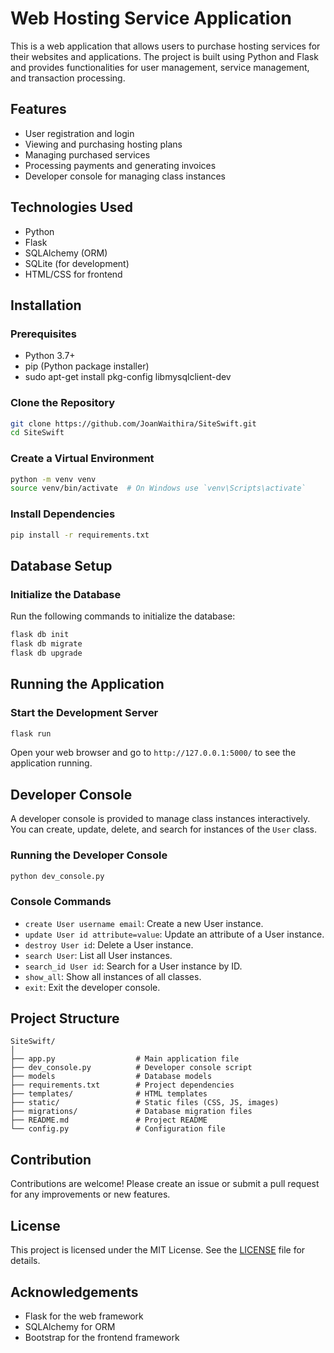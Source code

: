 # Web Hosting Service Application

This is a web application that allows users to purchase hosting services for their websites and applications. The project is built using Python and Flask and provides functionalities for user management, service management, and transaction processing.

## Features

- User registration and login
- Viewing and purchasing hosting plans
- Managing purchased services
- Processing payments and generating invoices
- Developer console for managing class instances

## Technologies Used

- Python
- Flask
- SQLAlchemy (ORM)
- SQLite (for development)
- HTML/CSS for frontend

## Installation

### Prerequisites

- Python 3.7+
- pip (Python package installer)
- sudo apt-get install pkg-config libmysqlclient-dev

### Clone the Repository

```bash
git clone https://github.com/JoanWaithira/SiteSwift.git
cd SiteSwift
```

### Create a Virtual Environment

```bash
python -m venv venv
source venv/bin/activate  # On Windows use `venv\Scripts\activate`
```

### Install Dependencies

```bash
pip install -r requirements.txt
```

## Database Setup

### Initialize the Database

Run the following commands to initialize the database:

```bash
flask db init
flask db migrate
flask db upgrade
```

## Running the Application

### Start the Development Server

```bash
flask run
```

Open your web browser and go to `http://127.0.0.1:5000/` to see the application running.

## Developer Console

A developer console is provided to manage class instances interactively. You can create, update, delete, and search for instances of the `User` class.

### Running the Developer Console

```bash
python dev_console.py
```

### Console Commands

- `create User username email`: Create a new User instance.
- `update User id attribute=value`: Update an attribute of a User instance.
- `destroy User id`: Delete a User instance.
- `search User`: List all User instances.
- `search_id User id`: Search for a User instance by ID.
- `show_all`: Show all instances of all classes.
- `exit`: Exit the developer console.

## Project Structure

```
SiteSwift/
│
├── app.py                  # Main application file
├── dev_console.py          # Developer console script
├── models                  # Database models
├── requirements.txt        # Project dependencies
├── templates/              # HTML templates
├── static/                 # Static files (CSS, JS, images)
├── migrations/             # Database migration files
├── README.md               # Project README
└── config.py               # Configuration file
```

## Contribution

Contributions are welcome! Please create an issue or submit a pull request for any improvements or new features.

## License

This project is licensed under the MIT License. See the [LICENSE](LICENSE) file for details.

## Acknowledgements

- Flask for the web framework
- SQLAlchemy for ORM
- Bootstrap for the frontend framework
```
